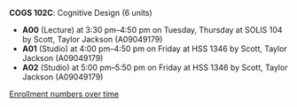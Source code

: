 **COGS 102C**: Cognitive Design (6 units)

- **A00** (Lecture) at 3:30 pm–4:50 pm on Tuesday, Thursday at SOLIS 104 by Scott, Taylor Jackson (A09049179)
- **A01** (Studio) at 4:00 pm–4:50 pm on Friday at HSS 1346 by Scott, Taylor Jackson (A09049179)
- **A02** (Studio) at 5:00 pm–5:50 pm on Friday at HSS 1346 by Scott, Taylor Jackson (A09049179)

[Enrollment numbers over time](./COGS102C.tsv)
